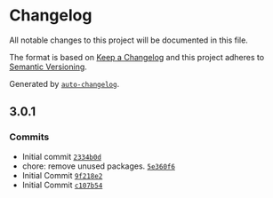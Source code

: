 # Changelog

All notable changes to this project will be documented in this file.

The format is based on [Keep a Changelog](https://keepachangelog.com/en/1.0.0/)
and this project adheres to [Semantic Versioning](https://semver.org/spec/v2.0.0.html).

Generated by [`auto-changelog`](https://github.com/CookPete/auto-changelog).

## 3.0.1

### Commits

- Initial commit [`2334b0d`](https://github.com/UtahGooner/bin-location/commit/2334b0d724ed95416126a216f55a4f95524334b4)
- chore: remove unused packages. [`5e360f6`](https://github.com/UtahGooner/bin-location/commit/5e360f6491f491f435f5b805927afa65bb3af7f5)
- Initial Commit [`9f218e2`](https://github.com/UtahGooner/bin-location/commit/9f218e2e3409c797e896f0a79ac1192249162dcb)
- Initial Commit [`c107b54`](https://github.com/UtahGooner/bin-location/commit/c107b546951cf4f6bc8c365ab116f845a61e9a63)
